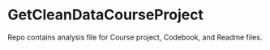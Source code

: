 # GetCleanDataCourseProject
Repo contains analysis file for Course project, Codebook, and Readme files.
